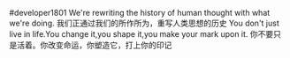 #developer1801
 We're rewriting the history of human thought with what we're doing.
 我们正通过我们的所作所为，重写人类思想的历史
 You don't just live in life.You change it,you shape it,you make your mark upon it.
 你不要只是活着。你改变命运，你塑造它，打上你的印记
